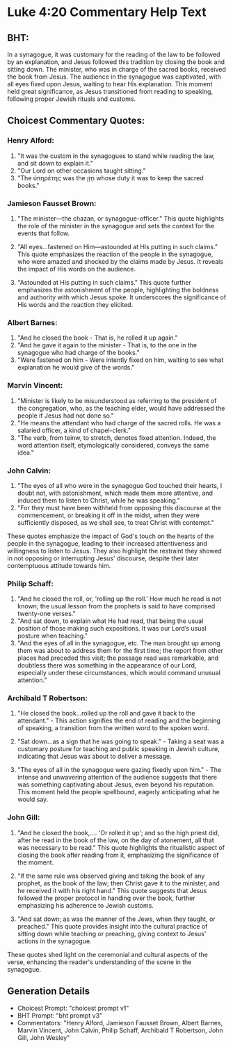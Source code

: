 # Luke 4:20 Commentary Help Text

## BHT:
In a synagogue, it was customary for the reading of the law to be followed by an explanation, and Jesus followed this tradition by closing the book and sitting down. The minister, who was in charge of the sacred books, received the book from Jesus. The audience in the synagogue was captivated, with all eyes fixed upon Jesus, waiting to hear His explanation. This moment held great significance, as Jesus transitioned from reading to speaking, following proper Jewish rituals and customs.

## Choicest Commentary Quotes:
### Henry Alford:
1. "It was the custom in the synagogues to stand while reading the law, and sit down to explain it." 
2. "Our Lord on other occasions taught sitting."
3. "The ὑπηρέτης was the חָזָן whose duty it was to keep the sacred books."

### Jamieson Fausset Brown:
1. "The minister—the chazan, or synagogue-officer." This quote highlights the role of the minister in the synagogue and sets the context for the events that follow.

2. "All eyes...fastened on Him—astounded at His putting in such claims." This quote emphasizes the reaction of the people in the synagogue, who were amazed and shocked by the claims made by Jesus. It reveals the impact of His words on the audience.

3. "Astounded at His putting in such claims." This quote further emphasizes the astonishment of the people, highlighting the boldness and authority with which Jesus spoke. It underscores the significance of His words and the reaction they elicited.

### Albert Barnes:
1. "And he closed the book - That is, he rolled it up again."
2. "And he gave it again to the minister - That is, to the one in the synagogue who had charge of the books."
3. "Were fastened on him - Were intently fixed on him, waiting to see what explanation he would give of the words."

### Marvin Vincent:
1. "Minister is likely to be misunderstood as referring to the president of the congregation, who, as the teaching elder, would have addressed the people if Jesus had not done so."
2. "He means the attendant who had charge of the sacred rolls. He was a salaried officer, a kind of chapel-clerk."
3. "The verb, from teinw, to stretch, denotes fixed attention. Indeed, the word attention itself, etymologically considered, conveys the same idea."

### John Calvin:
1. "The eyes of all who were in the synagogue God touched their hearts, I doubt not, with astonishment, which made them more attentive, and induced them to listen to Christ, while he was speaking."
2. "For they must have been withheld from opposing this discourse at the commencement, or breaking it off in the midst, when they were sufficiently disposed, as we shall see, to treat Christ with contempt."

These quotes emphasize the impact of God's touch on the hearts of the people in the synagogue, leading to their increased attentiveness and willingness to listen to Jesus. They also highlight the restraint they showed in not opposing or interrupting Jesus' discourse, despite their later contemptuous attitude towards him.

### Philip Schaff:
1. "And he closed the roll, or, 'rolling up the roll.' How much he read is not known; the usual lesson from the prophets is said to have comprised twenty-one verses."
2. "And sat down, to explain what He had read, that being the usual position of those making such expositions. It was our Lord’s usual posture when teaching."
3. "And the eyes of all in the synagogue, etc. The man brought up among them was about to address them for the first time; the report from other places had preceded this visit; the passage read was remarkable, and doubtless there was something in the appearance of our Lord, especially under these circumstances, which would command unusual attention."

### Archibald T Robertson:
1. "He closed the book...rolled up the roll and gave it back to the attendant." - This action signifies the end of reading and the beginning of speaking, a transition from the written word to the spoken word.

2. "Sat down...as a sign that he was going to speak." - Taking a seat was a customary posture for teaching and public speaking in Jewish culture, indicating that Jesus was about to deliver a message.

3. "The eyes of all in the synagogue were gazing fixedly upon him." - The intense and unwavering attention of the audience suggests that there was something captivating about Jesus, even beyond his reputation. This moment held the people spellbound, eagerly anticipating what he would say.

### John Gill:
1. "And he closed the book,.... 'Or rolled it up'; and so the high priest did, after he read in the book of the law, on the day of atonement, all that was necessary to be read." This quote highlights the ritualistic aspect of closing the book after reading from it, emphasizing the significance of the moment.

2. "If the same rule was observed giving and taking the book of any prophet, as the book of the law; then Christ gave it to the minister, and he received it with his right hand." This quote suggests that Jesus followed the proper protocol in handing over the book, further emphasizing his adherence to Jewish customs.

3. "And sat down; as was the manner of the Jews, when they taught, or preached." This quote provides insight into the cultural practice of sitting down while teaching or preaching, giving context to Jesus' actions in the synagogue.

These quotes shed light on the ceremonial and cultural aspects of the verse, enhancing the reader's understanding of the scene in the synagogue.


## Generation Details
- Choicest Prompt: "choicest prompt v1"
- BHT Prompt: "bht prompt v3"
- Commentators: "Henry Alford, Jamieson Fausset Brown, Albert Barnes, Marvin Vincent, John Calvin, Philip Schaff, Archibald T Robertson, John Gill, John Wesley"
